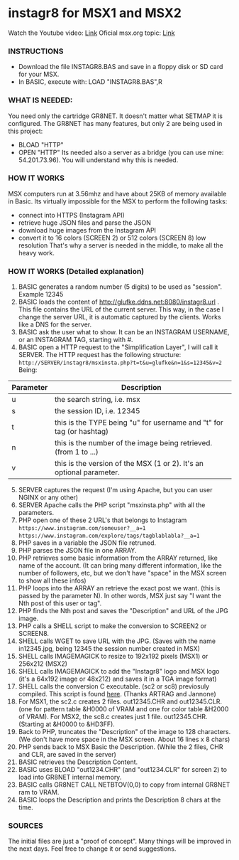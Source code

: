 # instagr8 for MSX1 and MSX2

Watch the Youtube video: [Link](https://www.youtube.com/watch?v=L-G7gzgepdA)
Oficial msx.org topic: [Link](https://www.msx.org/forum/msx-talk/software/msx-instagr8-instagram-for-msx1)

### INSTRUCTIONS
* Download the file INSTAGR8.BAS and save in a floppy disk or SD card for your MSX.
* In BASIC, execute with:
LOAD "INSTAGR8.BAS",R

### WHAT IS NEEDED:
You need only the cartridge GR8NET. It doesn't matter what SETMAP it is configured.
The GR8NET has many features, but only 2 are being used in this project:
- BLOAD "HTTP"
- OPEN "HTTP"
Its needed also a server as a bridge (you can use mine: 54.201.73.96). You will understand why this is needed.

### HOW IT WORKS
MSX computers run at 3.56mhz and have about 25KB of memory available in Basic. Its virtually impossible for the MSX to perform the following tasks:
- connect into HTTPS (Instagram API)
- retrieve huge JSON files and parse the JSON
- download huge images from the Instagram API
- convert it to 16 colors (SCREEN 2) or 512 colors (SCREEN 8) low resolution
That's why a server is needed in the middle, to make all the heavy work.

### HOW IT WORKS (Detailed explanation)
1. BASIC generates a random number (5 digits) to be used as "session". Example 12345
2. BASIC loads the content of http://glufke.ddns.net:8080/instagr8.url . This file contains the URL of the current server. This way, in the case I change the server URL, it is automatic captured by the clients. Works like a DNS for the server.
3. BASIC ask the user what to show. It can be an INSTAGRAM USERNAME, or an INSTAGRAM TAG, starting with #.
4. BASIC open a HTTP request to the "Simplification Layer", I will call it SERVER. The HTTP request has the following structure:
`http://SERVER/instagr8/msxinsta.php?t=t&u=glufke&n=1&s=12345&v=2`
Being:

| Parameter | Description |
| ------ | ------ |
|u | the search string, i.e. msx
|s | the session ID, i.e. 12345
|t | this is the TYPE being "u" for username and "t" for tag (or hashtag)
|n | this is the number of the image being retrieved. (from 1 to ...)
|v | this is the version of the MSX (1 or 2). It's an optional parameter.

5. SERVER captures the request (I'm using Apache, but you can user NGINX or any other)
6. SERVER Apache calls the PHP script "msxinsta.php" with all the parameters.
7. PHP open one of these 2 URL's that belongs to Instagram
`https://www.instagram.com/someuser?__a=1`
`https://www.instagram.com/explore/tags/tagblablabla?__a=1`
8. PHP saves in a variable the JSON file retruned.
9. PHP parses the JSON file in one ARRAY.
10. PHP retrieves some basic information from the ARRAY returned, like name of the account. (It can bring many different information, like the number of followers, etc, but we don't have "space" in the MSX screen to show all these infos)
11. PHP loops into the ARRAY an retrieve the exact post we want. (this is passed by the parameter N). In other words, MSX just say "I want the Nth post of this user or tag".
12. PHP finds the Nth post and saves the "Description" and URL of the JPG image.
13. PHP calls a SHELL script to make the conversion to SCREEN2 or SCREEN8.
14. SHELL calls WGET to save URL with the JPG. (Saves with the name in12345.jpg, being 12345 the session number created in MSX)
15. SHELL calls IMAGEMAGICK to resize to 192x192 pixels (MSX1) or 256x212 (MSX2)
16. SHELL calls IMAGEMAGICK to add the "Instagr8" logo and MSX logo (it's a 64x192 image or 48x212) and saves it in a TGA image format)
17. SHELL calls the conversion C executable. (sc2 or sc8) previosuly compiled. This script is found [here](https://www.msx.org/downloads/related/graphics/screen-2-converter). (Thanks ARTRAG and Jannone)
18. For MSX1, the sc2.c creates 2 files. out12345.CHR and out12345.CLR. (one for pattern table &H0000 of VRAM and one for color table &H2000 of VRAM).
    For MSX2, the sc8.c creates just 1 file. out12345.CHR. (Starting at &H0000 to &HD3FF).
19. Back to PHP, truncates the "Description" of the image to 128 characters. (We don't have more space in the MSX screen. About 16 lines x 8 chars)
20. PHP sends back to MSX Basic the Description. (While the 2 files, CHR and CLR, are saved in the server)
21. BASIC retrieves the Description Content.
22. BASIC uses BLOAD "out1234.CHR" (and "out1234.CLR" for screen 2) to load into GR8NET internal memory. 
23. BASIC calls GR8NET CALL NETBTOV(0,0) to copy from internal GR8NET ram to VRAM.
24. BASIC loops the Description and prints the Description 8 chars at the time.

### SOURCES
The initial files are just a "proof of concept". Many things will be improved in the next days. Feel free to change it or send suggestions.

